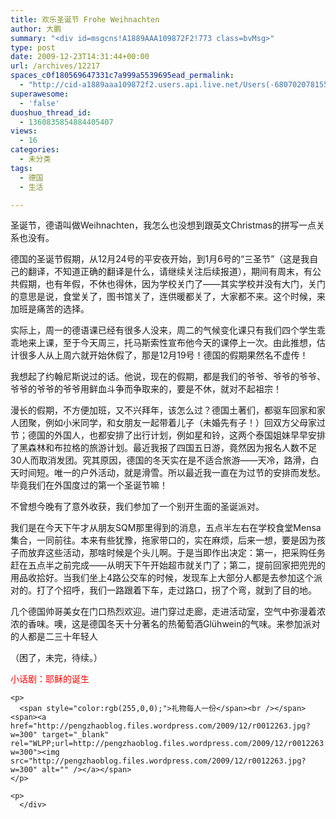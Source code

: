 ```yaml
---
title: 欢乐圣诞节 Frohe Weihnachten
author: 大鹏
summary: "<div id=msgcns!A1889AAA109872F2!773 class=bvMsg>"
type: post
date: 2009-12-23T14:31:44+00:00
url: /archives/12217
spaces_c0f180569647331c7a999a5539695ead_permalink:
  - "http://cid-a1889aaa109872f2.users.api.live.net/Users(-6807020781556960526)/Blogs('A1889AAA109872F2!102')/Entries('A1889AAA109872F2!773')?authkey=7T08dKQfQ0s%24"
superawesome:
  - 'false'
duoshuo_thread_id:
  - 1360835854884405407
views:
  - 16
categories:
  - 未分类
tags:
  - 德国
  - 生活

---
```

<div id="msgcns!A1889AAA109872F2!773" class="bvMsg">
  圣诞节，德语叫做Weihnachten，我怎么也没想到跟英文Christmas的拼写一点关系也没有。</p> 
  
  <p>
    德国的圣诞节假期，从12月24号的平安夜开始，到1月6号的“三圣节”（这是我自己的翻译，不知道正确的翻译是什么，请继续关注后续报道），期间有周末，有公共假期，也有年假，不休也得休，因为学校关门了——其实学校并没有大门，关门的意思是说，食堂关了，图书馆关了，连供暖都关了，大家都不来。这个时候，来加班是痛苦的选择。
  </p>
  
  <p>
    实际上，周一的德语课已经有很多人没来，周二的气候变化课只有我们四个学生乖乖地来上课，至于今天周三，托马斯索性宣布他今天的课停上一次。由此推想，估计很多人从上周六就开始休假了，那是12月19号！德国的假期果然名不虚传！
  </p>
  
  <p>
    我想起了约翰尼斯说过的话。他说，现在的假期，都是我们的爷爷、爷爷的爷爷、爷爷的爷爷的爷爷用鲜血斗争而争取来的，要是不休，就对不起祖宗！
  </p>
  
  <p>
    漫长的假期，不方便加班，又不兴拜年，该怎么过？德国土著们，都驱车回家和家人团聚，例如小米同学，和女朋友一起带着儿子（未婚先有子！）回双方父母家过节；德国的外国人，也都安排了出行计划，例如星和铃，这两个泰国姐妹早早安排了黑森林和布拉格的旅游计划。最近我报了四国五日游，竟然因为报名人数不足30人而取消发团。究其原因，德国的冬天实在是不适合旅游——天冷，路滑，白天时间短。唯一的户外活动，就是滑雪。所以最近我一直在为过节的安排而发愁。毕竟我们在外国度过的第一个圣诞节嘛！
  </p>
  
  <p>
    不曾想今晚有了意外收获，我们参加了一个别开生面的圣诞派对。
  </p>
  
  <p>
    我们是在今天下午才从朋友SQM那里得到的消息，五点半左右在学校食堂Mensa集合，一同前往。本来有些犹豫，拖家带口的，实在麻烦，后来一想，要是因为孩子而放弃这些活动，那啥时候是个头儿啊。于是当即作出决定：第一，把采购任务赶在五点半之前完成——从明天下午开始超市就关门了；第二，提前回家把兜兜的用品收拾好。当我们坐上4路公交车的时候，发现车上大部分人都是去参加这个派对的。打了个招呼，我们一路跟着下车，走过路口，拐了个弯，就到了目的地。
  </p>
  
  <p>
    几个德国帅哥美女在门口热烈欢迎。进门穿过走廊，走进活动室，空气中弥漫着浓浓的香味。噢，这是德国冬天十分著名的热葡萄酒Glühwein的气味。来参加派对的人都是二三十年轻人
  </p>
  
  <p>
    （困了，未完，待续。）
  </p>
  
  <p>
    <span style="color:rgb(255,0,0);">小话剧：耶稣的诞生</span><br /><span><a href="http://pengzhaoblog.files.wordpress.com/2009/12/r0012259.jpg?w=300" target="_blank" rel="WLPP;url=http://pengzhaoblog.files.wordpress.com/2009/12/r0012259.jpg?w=300"><img src="http://pengzhaoblog.files.wordpress.com/2009/12/r0012259.jpg?w=300" alt="" /></a></p> 
    
    <p>
      <span style="color:rgb(255,0,0);">礼物每人一份</span><br /></span><span><a href="http://pengzhaoblog.files.wordpress.com/2009/12/r0012263.jpg?w=300" target="_blank" rel="WLPP;url=http://pengzhaoblog.files.wordpress.com/2009/12/r0012263.jpg?w=300"><img src="http://pengzhaoblog.files.wordpress.com/2009/12/r0012263.jpg?w=300" alt="" /></a></span>
    </p>
    
    <p>
      </div>
